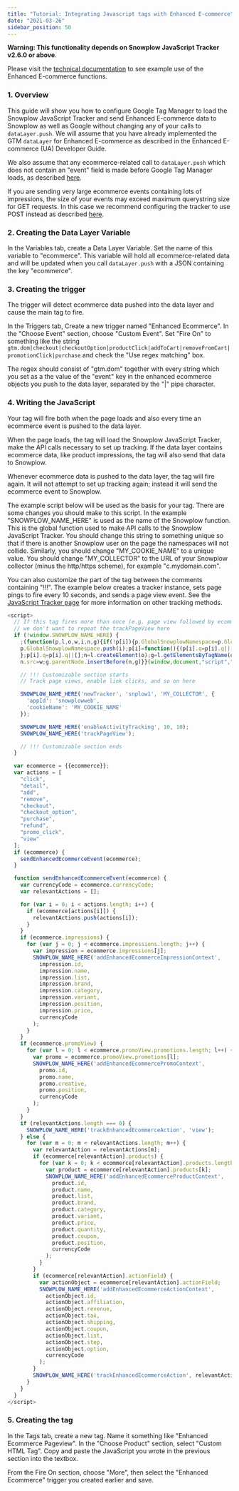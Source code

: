 ```yaml
---
title: "Tutorial: Integrating Javascript tags with Enhanced E-commerce"
date: "2021-03-26"
sidebar_position: 50
---
```


**Warning: This functionality depends on Snowplow JavaScript Tracker v2.6.0 or above**.

Please visit the [technical documentation](/docs/collecting-data/collecting-from-own-applications/javascript-trackers/javascript-tracker/javascript-tracker-v2/tracking-specific-events.md#Enhanced_Ecommerce_tracking) to see example use of the Enhanced E-commerce functions.

### 1\. Overview

This guide will show you how to configure Google Tag Manager to load the Snowplow JavaScript Tracker and send Enhanced E-commerce data to Snowplow as well as Google without changing any of your calls to `dataLayer.push`. We will assume that you have already implemented the GTM `dataLayer` for Enhanced E-commerce as described in the Enhanced E-commerce (UA) Developer Guide.

We also assume that any ecommerce-related call to `dataLayer.push` which does not contain an "event" field is made before Google Tag Manager loads, as described [here](http://www.simoahava.com/analytics/ecommerce-tips-google-tag-manager/#tip1).

If you are sending very large ecommerce events containing lots of impressions, the size of your events may exceed maximum querystring size for GET requests. In this case we recommend configuring the tracker to use POST instead as described [here](/docs/collecting-data/collecting-from-own-applications/javascript-trackers/javascript-tracker/javascript-tracker-v2/tracker-setup/initializing-a-tracker-2.md).

### 2\. Creating the Data Layer Variable

In the Variables tab, create a Data Layer Variable. Set the name of this variable to "ecommerce". This variable will hold all ecommerce-related data and will be updated when you call `dataLayer.push` with a JSON containing the key "ecommerce".

### 3\. Creating the trigger

The trigger will detect ecommerce data pushed into the data layer and cause the main tag to fire.

In the Triggers tab, Create a new trigger named "Enhanced Ecommerce". In the "Choose Event" section, choose "Custom Event". Set "Fire On" to something like the string `gtm.dom|checkout|checkoutOption|productClick|addToCart|removeFromCart|promotionClick|purchase` and check the "Use regex matching" box.

The regex should consist of "gtm.dom" together with every string which you set as a the value of the "event" key in the enhanced ecommerce objects you push to the data layer, separated by the "|" pipe character.

### 4\. Writing the JavaScript

Your tag will fire both when the page loads and also every time an ecommerce event is pushed to the data layer.

When the page loads, the tag will load the Snowplow JavaScript Tracker, make the API calls necessary to set up tracking. If the data layer contains ecommerce data, like product impressions, the tag will also send that data to Snowplow.

Whenever ecommerce data is pushed to the data layer, the tag will fire again. It will not attempt to set up tracking again; instead it will send the ecommerce event to Snowplow.

The example script below will be used as the basis for your tag. There are some changes you should make to this script. In the example "SNOWPLOW\_NAME\_HERE" is used as the name of the Snowplow function. This is the global function used to make API calls to the Snowplow JavaScript Tracker. You should change this string to something unique so that if there is another Snowplow user on the page the namespaces will not collide. Similarly, you should change "MY\_COOKIE\_NAME" to a unique value. You should change "MY\_COLLECTOR" to the URL of your Snowplow collector (minus the http/https scheme), for example "c.mydomain.com".

You can also customize the part of the tag between the comments containing "!!!". The example below creates a tracker instance, sets page pings to fire every 10 seconds, and sends a page view event. See the [JavaScript Tracker page](/docs/collecting-data/collecting-from-own-applications/javascript-trackers/javascript-tracker/javascript-tracker-v2/tracking-specific-events.md) for more information on other tracking methods.

```javascript
<script>
  // If this tag fires more than once (e.g. page view followed by ecommerce action),
  // we don't want to repeat the trackPageView here
  if (!window.SNOWPLOW_NAME_HERE) {
    ;(function(p,l,o,w,i,n,g){if(!p[i]){p.GlobalSnowplowNamespace=p.GlobalSnowplowNamespace||[];
    p.GlobalSnowplowNamespace.push(i);p[i]=function(){(p[i].q=p[i].q||[]).push(arguments)
    };p[i].q=p[i].q||[];n=l.createElement(o);g=l.getElementsByTagName(o)[0];n.async=1;
    n.src=w;g.parentNode.insertBefore(n,g)}}(window,document,"script","//cdn.jsdelivr.net/gh/snowplow/sp-js-assets@2.18.2/sp.js","SNOWPLOW_NAME_HERE"));

    // !!! Customizable section starts
    // Track page views, enable link clicks, and so on here

    SNOWPLOW_NAME_HERE('newTracker', 'snplow1', 'MY_COLLECTOR', {
      'appId': 'snowplowweb',
      'cookieName': 'MY_COOKIE_NAME'
    });

    SNOWPLOW_NAME_HERE('enableActivityTracking', 10, 10);
    SNOWPLOW_NAME_HERE('trackPageView');

    // !!! Customizable section ends
  }

  var ecommerce = {{ecommerce}};
  var actions = [
    "click",
    "detail",
    "add",
    "remove",
    "checkout",
    "checkout_option",
    "purchase",
    "refund",
    "promo_click",
    "view"
  ];
  if (ecommerce) {
    sendEnhancedEcommerceEvent(ecommerce);
  }

  function sendEnhancedEcommerceEvent(ecommerce) {
    var currencyCode = ecommerce.currencyCode;
    var relevantActions = [];

    for (var i = 0; i < actions.length; i++) {
      if (ecommerce[actions[i]]) {
        relevantActions.push(actions[i]);
      }
    }
    if (ecommerce.impressions) {
      for (var j = 0; j < ecommerce.impressions.length; j++) {
        var impression = ecommerce.impressions[j];
        SNOWPLOW_NAME_HERE('addEnhancedEcommerceImpressionContext',
          impression.id,
          impression.name,
          impression.list,
          impression.brand,
          impression.category,
          impression.variant,
          impression.position,
          impression.price,
          currencyCode
        );
      }
    }
    if (ecommerce.promoView) {
      for (var l = 0; l < ecommerce.promoView.promotions.length; l++) {
        var promo = ecommerce.promoView.promotions[l];
        SNOWPLOW_NAME_HERE('addEnhancedEcommercePromoContext',
          promo.id,
          promo.name,
          promo.creative,
          promo.position,
          currencyCode
        );
      }
    }
    if (relevantActions.length === 0) {
      SNOWPLOW_NAME_HERE('trackEnhancedEcommerceAction', 'view');
    } else {
      for (var m = 0; m < relevantActions.length; m++) {
        var relevantAction = relevantActions[m];
        if (ecommerce[relevantAction].products) {
          for (var k = 0; k < ecommerce[relevantAction].products.length; k++) {
            var product = ecommerce[relevantAction].products[k];
            SNOWPLOW_NAME_HERE('addEnhancedEcommerceProductContext',
              product.id,
              product.name,
              product.list,
              product.brand,
              product.category,
              product.variant,
              product.price,
              product.quantity,
              product.coupon,
              product.position,
              currencyCode
            );
          }
        }
        if (ecommerce[relevantAction].actionField) {
          var actionObject = ecommerce[relevantAction].actionField;
          SNOWPLOW_NAME_HERE('addEnhancedEcommerceActionContext',
            actionObject.id,
            actionObject.affiliation,
            actionObject.revenue,
            actionObject.tax,
            actionObject.shipping,
            actionObject.coupon,
            actionObject.list,
            actionObject.step,
            actionObject.option,
            currencyCode
          );
        }
        SNOWPLOW_NAME_HERE('trackEnhancedEcommerceAction', relevantAction);
      }
    }
  }
</script>
```

### 5\. Creating the tag

In the Tags tab, create a new tag. Name it something like "Enhanced Ecommerce Pageview". In the "Choose Product" section, select "Custom HTML Tag". Copy and paste the JavaScript you wrote in the previous section into the textbox.

From the Fire On section, choose "More", then select the "Enhanced Ecommerce" trigger you created earlier and save.
